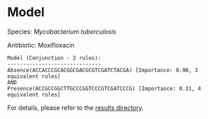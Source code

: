 
# Model

Species: *Mycobacterium tuberculosis*

Antibiotic: Moxifloxacin

```
Model (Conjunction - 2 rules):
------------------------------
Absence(ACCACCCGCACGGCGACGCGTCGATCTACGA) [Importance: 0.98, 3 equivalent rules]
AND
Presence(ACCGCCGGCTTGCCCGGTCCCGTCGATCCCG) [Importance: 0.31, 4 equivalent rules]

```

For details, please refer to the [results directory](../../../../../results/scm_b/mycobacterium%20tuberculosis/moxifloxacin/repeat_2/).

